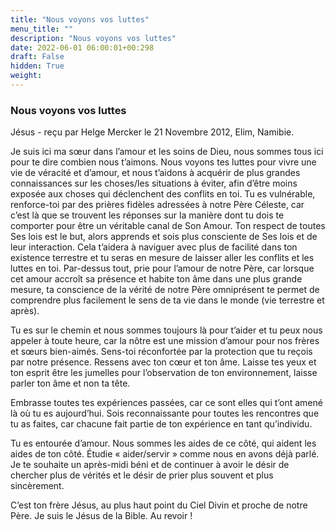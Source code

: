 ```yaml
---
title: "Nous voyons vos luttes"
menu_title: ""
description: "Nous voyons vos luttes"
date: 2022-06-01 06:00:01+00:298
draft: False
hidden: True
weight:
---
```

### Nous voyons vos luttes

Jésus - reçu par Helge Mercker le 21 Novembre 2012, Elim, Namibie.

Je suis ici ma sœur dans l’amour et les soins de Dieu, nous sommes tous ici pour te dire combien nous t’aimons. Nous voyons tes luttes pour vivre une vie de véracité et d’amour, et nous t’aidons à acquérir de plus grandes connaissances sur les choses/les situations à éviter, afin d’être moins exposée aux choses qui déclenchent des conflits en toi. Tu es vulnérable, renforce-toi par des prières fidèles adressées à notre Père Céleste, car c’est là que se trouvent les réponses sur la manière dont tu dois te comporter pour être un véritable canal de Son Amour. Ton respect de toutes Ses lois est le but, alors apprends et sois plus consciente de Ses lois et de leur interaction. Cela t’aidera à naviguer avec plus de facilité dans ton existence terrestre et tu seras en mesure de laisser aller les conflits et les luttes en toi. Par-dessus tout, prie pour l’amour de notre Père, car lorsque cet amour accroît sa présence et habite ton âme dans une plus grande mesure, ta conscience de la vérité de notre Père omniprésent te permet de comprendre plus facilement le sens de ta vie dans le monde (vie terrestre et après).

Tu es sur le chemin et nous sommes toujours là pour t’aider et tu peux nous appeler à toute heure, car la nôtre est une mission d’amour pour nos frères et sœurs bien-aimés. Sens-toi réconfortée par la protection que tu reçois par notre présence. Ressens avec ton cœur et ton âme. Laisse tes yeux et ton esprit être les jumelles pour l’observation de ton environnement, laisse parler ton âme et non ta tête.

Embrasse toutes tes expériences passées, car ce sont elles qui t’ont amené là où tu es aujourd’hui. Sois reconnaissante pour toutes les rencontres que tu as faites, car chacune fait partie de ton expérience en tant qu’individu.

Tu es entourée d’amour. Nous sommes les aides de ce côté, qui aident les aides de ton côté. Étudie « aider/servir » comme nous en avons déjà parlé. Je te souhaite un après-midi béni et de continuer à avoir le désir de chercher plus de vérités et le désir de prier plus souvent et plus sincèrement.

C’est ton frère Jésus, au plus haut point du Ciel Divin et proche de notre Père. Je suis le Jésus de la Bible. Au revoir !
